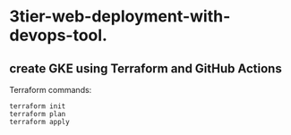 # 3tier-web-deployment-with-devops-tool.
## create GKE using Terraform and GitHub Actions
 Terraform commands:
```
terraform init
terraform plan
terraform apply
```
